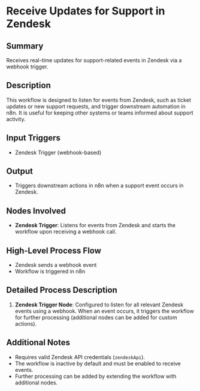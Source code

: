 # Receive Updates for Support in Zendesk

## Summary
Receives real-time updates for support-related events in Zendesk via a webhook trigger.

## Description
This workflow is designed to listen for events from Zendesk, such as ticket updates or new support requests, and trigger downstream automation in n8n. It is useful for keeping other systems or teams informed about support activity.

## Input Triggers
- Zendesk Trigger (webhook-based)

## Output
- Triggers downstream actions in n8n when a support event occurs in Zendesk.

## Nodes Involved
- **Zendesk Trigger**: Listens for events from Zendesk and starts the workflow upon receiving a webhook call.

## High-Level Process Flow
- Zendesk sends a webhook event
- Workflow is triggered in n8n

## Detailed Process Description
1. **Zendesk Trigger Node**: Configured to listen for all relevant Zendesk events using a webhook. When an event occurs, it triggers the workflow for further processing (additional nodes can be added for custom actions).

## Additional Notes
- Requires valid Zendesk API credentials (`zendeskApi`).
- The workflow is inactive by default and must be enabled to receive events.
- Further processing can be added by extending the workflow with additional nodes.

